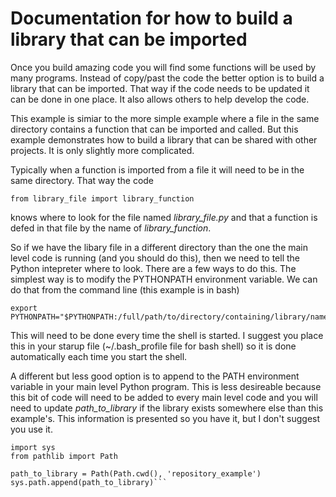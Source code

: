 # Documentation for how to build a library that can be imported

Once you build amazing code you will find some functions will be used by many programs. Instead of copy/past the code the better option is to build a library that can be imported. That way if the code needs to be updated it can be done in one place. It also allows others to help develop the code.

This example is simiar to the more simple example where a file in the same directory contains a function that can be imported and called. But this example demonstrates how to build a library that can be shared with other projects. It is only slightly more complicated.

Typically when a function is imported from a file it will need to be in the same directory. That way the code

```from library_file import library_function```

knows where to look for the file named _library_file.py_ and that a function is defed in that file by the name of _library_function_.

So if we have the libary file in a different directory than the one the main level code is running (and you should do this), then we need to tell the Python intepreter where to look. There are a few ways to do this. The simplest way is to modify the PYTHONPATH environment variable. We can do that from the command line (this example is in bash)

```
export PYTHONPATH="$PYTHONPATH:/full/path/to/directory/containing/library/name"
```

This will need to be done every time the shell is started. I suggest you place this in your starup file (~/.bash_profile file for bash shell) so it is done automatically each time you start the shell.

A different but less good option is to append to the PATH environment variable in your main level Python program. This is less desireable because this bit of code will need to be added to every main level code and you will need to update _path_to_library_ if the library exists somewhere else than this example's. This information is presented so you have it, but I don't suggest you use it.

```
import sys
from pathlib import Path

path_to_library = Path(Path.cwd(), 'repository_example')
sys.path.append(path_to_library)```


